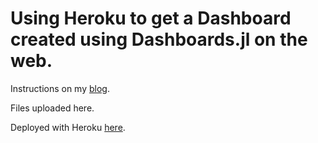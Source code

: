 # Using Heroku to get a Dashboard created using Dashboards.jl on the web.

Instructions on my [blog](https://madhavscsblog.netlify.com/).

Files uploaded here.

Deployed with Heroku [here](https://deploy-tutorial-plot.herokuapp.com/).